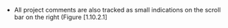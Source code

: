 

-   All project comments are also tracked as small indications on the
    scroll bar on the right (Figure&nbsp;[1.10.2.1]